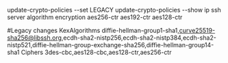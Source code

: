 update-crypto-policies --set LEGACY
update-crypto-policies --show
ip ssh server algorithm encryption aes256-ctr aes192-ctr aes128-ctr

#Legacy changes
KexAlgorithms diffie-hellman-group1-sha1,curve25519-sha256@libssh.org,ecdh-sha2-nistp256,ecdh-sha2-nistp384,ecdh-sha2-nistp521,diffie-hellman-group-exchange-sha256,diffie-hellman-group14-sha1
Ciphers 3des-cbc,aes128-cbc,aes128-ctr,aes256-ctr
